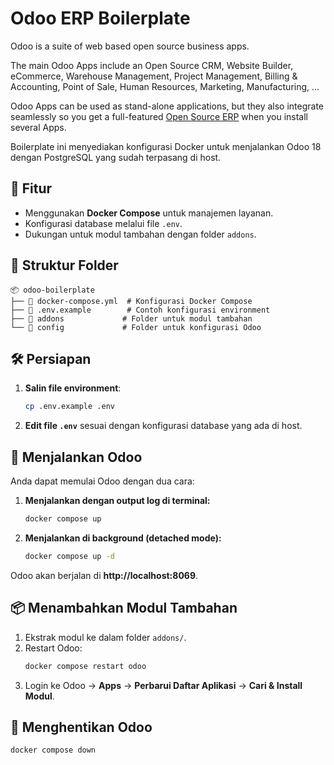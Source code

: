 # Odoo ERP Boilerplate

Odoo is a suite of web based open source business apps.

The main Odoo Apps include an Open Source CRM, Website Builder, eCommerce, Warehouse Management, Project Management, Billing & Accounting, Point of Sale, Human Resources, Marketing, Manufacturing, ...

Odoo Apps can be used as stand-alone applications, but they also integrate seamlessly so you get
a full-featured <a href="https://www.odoo.com">Open Source ERP</a> when you install several Apps.

Boilerplate ini menyediakan konfigurasi Docker untuk menjalankan Odoo 18 dengan PostgreSQL yang sudah terpasang di host.

## 🚀 Fitur
- Menggunakan **Docker Compose** untuk manajemen layanan.
- Konfigurasi database melalui file `.env`.
- Dukungan untuk modul tambahan dengan folder `addons`.

## 📂 Struktur Folder
```
📦 odoo-boilerplate
├── 📜 docker-compose.yml  # Konfigurasi Docker Compose
├── 📜 .env.example        # Contoh konfigurasi environment
├── 📂 addons             # Folder untuk modul tambahan
└── 📂 config             # Folder untuk konfigurasi Odoo
```

## 🛠 Persiapan
1. **Salin file environment**:
   ```sh
   cp .env.example .env
   ```
2. **Edit file `.env`** sesuai dengan konfigurasi database yang ada di host.

## 🚀 Menjalankan Odoo
Anda dapat memulai Odoo dengan dua cara:
1. **Menjalankan dengan output log di terminal:**
   ```sh
   docker compose up
   ```
2. **Menjalankan di background (detached mode):**
   ```sh
   docker compose up -d
   ```
Odoo akan berjalan di **http://localhost:8069**.

## 📦 Menambahkan Modul Tambahan
1. Ekstrak modul ke dalam folder `addons/`.
2. Restart Odoo:
   ```sh
   docker compose restart odoo
   ```
3. Login ke Odoo → **Apps** → **Perbarui Daftar Aplikasi** → **Cari & Install Modul**.

## 🛑 Menghentikan Odoo
```sh
docker compose down
```


